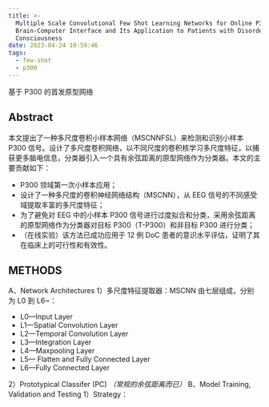 ```yaml
---
title: >-
  Multiple Scale Convolutional Few Shot Learning Networks for Online P300-based
  Brain-Computer Interface and Its Application to Patients with Disorder of
  Consciousness
date: 2023-04-24 10:59:46
tags:
  - few-shot
  - p300
---
```


基于 P300 的首发原型网络

<!--more-->

## Abstract

本文提出了一种多尺度卷积小样本网络（MSCNNFSL）来检测和识别小样本 P300 信号。设计了多尺度卷积网络，以不同尺度的卷积核学习多尺度特征，以捕获更多脑电信息，分类器引入一个具有余弦距离的原型网络作为分类器。本文的主要贡献如下：

- P300 领域第一次小样本应用；
- 设计了一种多尺度的卷积神经网络结构（MSCNN），从 EEG 信号的不同感受域提取丰富的多尺度特征；
- 为了避免对 EEG 中的小样本 P300 信号进行过度拟合和分类，采用余弦距离的原型网络作为分类器对目标 P300（T-P300）和非目标 P300 进行分类；
- （在线实验）该方法已成功应用于 12 例 DoC 患者的意识水平评估，证明了其在临床上的可行性和有效性。

## METHODS

A、Network Architectures
1）多尺度特征提取器：MSCNN 由七层组成，分别为 L0 到 L6~：

- L0—Input Layer
- L1—Spatial Convolution Layer
- L2—Temporal Convolution Layer
- L3—Integration Layer
- L4—Maxpooling Layer
- L5— Flatten and Fully Connected Layer
- L6—Fully Connected Layer

2）Prototypical Classifer (PC)
_（常规的余弦距离而已）_
B、Model Training, Validation and Testing
1）Strategy：
